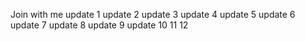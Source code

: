Join with me
update 1 
update 2
update 3
update 4
update 5
update 6
update 7
update 8
update 9
update 10
11
12
